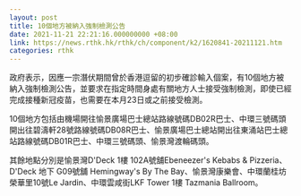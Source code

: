 ```yaml
---
layout: post
title: 10個地方被納入強制檢測公告
date: 2021-11-21 22:21:16.000000000 +08:00
link: https://news.rthk.hk/rthk/ch/component/k2/1620841-20211121.htm
categories: rthk
---
```


政府表示，因應一宗潛伏期間曾於香港逗留的初步確診輸入個案，有10個地方被納入強制檢測公告，並要求在指定時間身處有關地方人士接受強制檢測，即使已經完成接種新冠疫苗，也需要在本月23日或之前接受檢測。

10個地方包括由機場開往愉景廣場巴士總站路線號碼DB02R巴士、中環三號碼頭開出往碧濤軒28號路線號碼DB08R巴士、愉景廣場巴士總站開出往東涌站巴士總站路線號碼DB01R巴士、中環三號碼頭、愉景灣渡輪碼頭。

其餘地點分別是愉景灣D'Deck 1樓 102A號舖Ebeneezer's Kebabs & Pizzeria、D'Deck 地下 G09號舖 Hemingway's By The Bay、愉景灣康樂會、中環蘭桂坊榮華里10號Le Jardin、中環雲咸街LKF Tower 1樓 Tazmania Ballroom。
